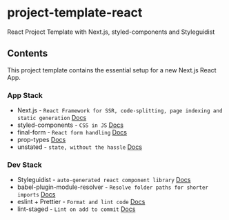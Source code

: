 # project-template-react

React Project Template with Next.js, styled-components and Styleguidist

## Contents

This project template contains the essential setup for a new Next.js React App.

### App Stack

- Next.js -
  `React Framework for SSR, code-splitting, page indexing and static generation`
  [Docs](https://nextjs.org/docs/)
- styled-components -
  `CSS in JS`
  [Docs](https://www.styled-components.com/docs)
- final-form -
  `React form handling`
  [Docs](https://github.com/final-form/react-final-form)
- prop-types
  [Docs](https://reactjs.org/docs/typechecking-with-proptypes.html)
- unstated -
  `state, without the hassle`
  [Docs](https://github.com/jamiebuilds/unstated)

### Dev Stack

- Styleguidist -
  `auto-generated react component library`
  [Docs](https://react-styleguidist.js.org/docs/getting-started.html)
- babel-plugin-module-resolver -
  `Resolve folder paths for shorter imports`
  [Docs](https://www.npmjs.com/package/babel-plugin-module-resolver)
- eslint + Prettier -
  `Format and lint code`
  [Docs](https://github.com/prettier/prettier)
- lint-staged -
  `Lint on add to commit`
  [Docs](https://www.npmjs.com/package/lint-staged)
